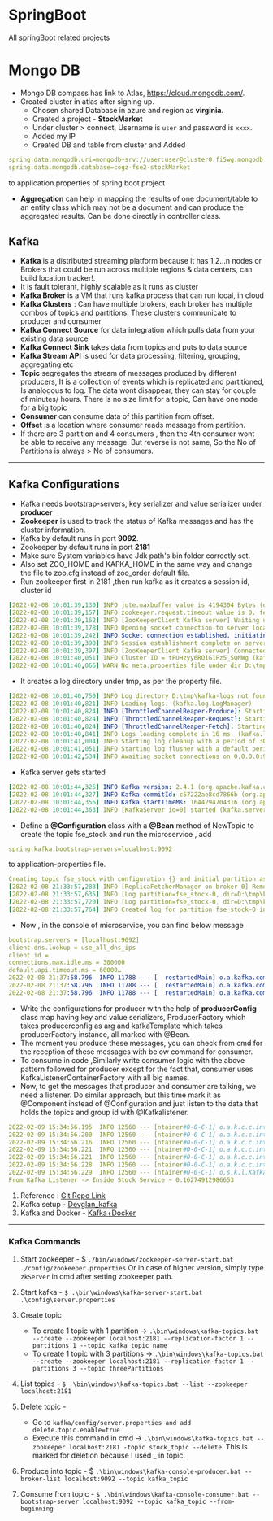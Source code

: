 # SpringBoot
All springBoot related projects

# Mongo DB
- Mongo DB compass has link to Atlas, https://cloud.mongodb.com/.
- Created cluster in atlas after signing up.
    - Chosen shared Database in azure and region as **virginia**.
    - Created a project - **StockMarket**
    - Under cluster > connect, Username is `user` and password is `xxxx`.
    - Added my IP
    - Created DB and table from cluster and Added
```yaml
spring.data.mongodb.uri=mongodb+srv://user:user@cluster0.fi5wg.mongodb.net/cogz-fse2-stockMarket
spring.data.mongodb.database=cogz-fse2-stockMarket
``` 
to application.properties of spring boot project
- **Aggregation** can help in mapping the results of one document/table to an entity class which may not be a document and can produce the aggregated results. Can be done directly in controller class.

## Kafka
-  **Kafka** is a distributed streaming platform because it has 1,2…n nodes or Brokers that could be run across multiple regions & data centers, can build location tracker!.
-  It is fault tolerant, highly scalable as it runs as cluster
- **Kafka Broker** is a VM that runs kafka process that can run local, in cloud
-  **Kafka Clusters** : Can have multiple brokers, each broker has multiple combos of topics and partitions. These clusters communicate to producer and consumer
-  **Kafka Connect Source** for data integration which pulls data from your existing data source 
-  **Kafka Connect Sink** takes data from topics and puts to data source
-  **Kafka Stream API** is used for data processing, filtering, grouping, aggregating etc
-  **Topic** segregates the stream of messages produced by different producers, It is a collection of events which is replicated and partitioned, Is analogous to log. The data wont disappear, they can stay for couple of minutes/ hours. There is no size limit for a topic, Can have one node for a big topic
-  **Consumer** can consume data of this partition from offset.
-  **Offset** is a location where consumer reads message from partition.
-  If there are 3 partition and 4 consumers , then the 4th consumer wont be able to receive any message. But reverse is not same, So the No of Partitions is always > No of consumers.

--------------------------------------

## Kafka Configurations

- Kafka needs bootstrap-servers, key serializer and value serializer under **producer**
- **Zookeeper** is used to track the status of Kafka messages and has the cluster information. 
- Kafka by default runs in port **9092**.
- Zookeeper by default runs in port **2181**
- Make sure System variables have Jdk path's bin folder correctly set. 
- Also set ZOO_HOME and KAFKA_HOME in the same way and change the file to zoo.cfg instead of zoo_order default file.
- Run zookeeper first in 2181 ,then run kafka as it creates a session id, cluster id

```yaml 
[2022-02-08 10:01:39,130] INFO jute.maxbuffer value is 4194304 Bytes (org.apache.zookeeper.ClientCnxnSocket)
[2022-02-08 10:01:39,157] INFO zookeeper.request.timeout value is 0. feature enabled= (org.apache.zookeeper.ClientCnxn)
[2022-02-08 10:01:39,162] INFO [ZooKeeperClient Kafka server] Waiting until connected. (kafka.zookeeper.ZooKeeperClient)
[2022-02-08 10:01:39,178] INFO Opening socket connection to server localhost/0:0:0:0:0:0:0:1:2181. Will not attempt to authenticate using SASL (unknown error) (org.apache.zookeeper.ClientCnxn)
[2022-02-08 10:01:39,242] INFO Socket connection established, initiating session, client: /0:0:0:0:0:0:0:1:60308, server: localhost/0:0:0:0:0:0:0:1:2181 (org.apache.zookeeper.ClientCnxn)
[2022-02-08 10:01:39,390] INFO Session establishment complete on server localhost/0:0:0:0:0:0:0:1:2181, sessionid = 0x17ed79972bb0000, negotiated timeout = 6000 (org.apache.zookeeper.ClientCnxn)
[2022-02-08 10:01:39,397] INFO [ZooKeeperClient Kafka server] Connected. (kafka.zookeeper.ZooKeeperClient)
[2022-02-08 10:01:40,051] INFO Cluster ID = tPUHzyy6RQiG1Fz5_SQNWg (kafka.server.KafkaServer)
[2022-02-08 10:01:40,066] WARN No meta.properties file under dir D:\tmp\kafka-logs\meta.properties (kafka.server.BrokerMetadataCheckpoint)
```
		
- It creates a log directory under tmp, as per the property file.

```yaml
[2022-02-08 10:01:40,750] INFO Log directory D:\tmp\kafka-logs not found, creating it. (kafka.log.LogManager)
[2022-02-08 10:01:40,821] INFO Loading logs. (kafka.log.LogManager)
[2022-02-08 10:01:40,824] INFO [ThrottledChannelReaper-Produce]: Starting (kafka.server.ClientQuotaManager$ThrottledChannelReaper)
[2022-02-08 10:01:40,824] INFO [ThrottledChannelReaper-Request]: Starting (kafka.server.ClientQuotaManager$ThrottledChannelReaper)
[2022-02-08 10:01:40,824] INFO [ThrottledChannelReaper-Fetch]: Starting (kafka.server.ClientQuotaManager$ThrottledChannelReaper)
[2022-02-08 10:01:40,841] INFO Logs loading complete in 16 ms. (kafka.log.LogManager)
[2022-02-08 10:01:41,004] INFO Starting log cleanup with a period of 300000 ms. (kafka.log.LogManager)
[2022-02-08 10:01:41,051] INFO Starting log flusher with a default period of 9223372036854775807 ms. (kafka.log.LogManager)
[2022-02-08 10:01:42,534] INFO Awaiting socket connections on 0.0.0.0:9092. (kafka.network.Acceptor)
```
		
- Kafka server gets started

```yaml
[2022-02-08 10:01:44,325] INFO Kafka version: 2.4.1 (org.apache.kafka.common.utils.AppInfoParser)
[2022-02-08 10:01:44,327] INFO Kafka commitId: c57222ae8cd7866b (org.apache.kafka.common.utils.AppInfoParser)
[2022-02-08 10:01:44,356] INFO Kafka startTimeMs: 1644294704316 (org.apache.kafka.common.utils.AppInfoParser)
[2022-02-08 10:01:44,363] INFO [KafkaServer id=0] started (kafka.server.KafkaServer)
```
		
- Define a **@Configuration** class with a **@Bean** method of NewTopic to create the topic fse_stock and run the microservice , add 
```yaml
spring.kafka.bootstrap-servers=localhost:9092 
```
to application-properties file.

```yaml
Creating topic fse_stock with configuration {} and initial partition assignment Map(0 -> ArrayBuffer(0)) (kafka.zk.AdminZkClient)
[2022-02-08 21:33:57,283] INFO [ReplicaFetcherManager on broker 0] Removed fetcher for partitions Set(fse_stock-0) (kafka.server.ReplicaFetcherManager)
[2022-02-08 21:33:57,635] INFO [Log partition=fse_stock-0, dir=D:\tmp\kafka-logs] Loading producer state till offset 0 with message format version 2 (kafka.log.Log)
[2022-02-08 21:33:57,720] INFO [Log partition=fse_stock-0, dir=D:\tmp\kafka-logs] Completed load of log with 1 segments, log start offset 0 and log end offset 0 in 243 ms (kafka.log.Log)
[2022-02-08 21:33:57,764] INFO Created log for partition fse_stock-0 in D:\tmp\kafka-logs\fse_stock-0 with properties
```
		
- Now , in the console of microservice, you can find below message

```yaml
bootstrap.servers = [localhost:9092]
client.dns.lookup = use_all_dns_ips
client.id = 
connections.max.idle.ms = 300000
default.api.timeout.ms = 60000…
2022-02-08 21:37:58.796  INFO 11788 --- [  restartedMain] o.a.kafka.common.utils.AppInfoParser     : Kafka version: 3.0.0
2022-02-08 21:37:58.796  INFO 11788 --- [  restartedMain] o.a.kafka.common.utils.AppInfoParser     : Kafka commitId: 8cb0a5e9d3441962
2022-02-08 21:37:58.796  INFO 11788 --- [  restartedMain] o.a.kafka.common.utils.AppInfoParser     : Kafka startTimeMs: 1644336478796
```
		
- Write the configurations for producer with the help of **producerConfig** class map having key and value serializers, ProducerFactory which takes producerconfig as arg and kafkaTemplate which takes producerFactory instance, all marked with @Bean.
- The moment you produce these messages, you can check from cmd for the reception of these messages with below command for consumer.
- To consume in code ,Similarly write consumer logic with the above pattern followed for producer except for the fact that, consumer uses KafkaListenerContainerFactory with all big names. 
- Now, to get the messages that producer and consumer are talking, we need a listener. Do similar approach, but this time mark it as @Component instead of @Configuration and just listen to the data that holds the topics and group id with @Kafkalistener. 
		
```yaml
2022-02-09 15:34:56.195  INFO 12560 --- [ntainer#0-0-C-1] o.a.k.c.c.internals.ConsumerCoordinator  : [Consumer clientId=consumer-stockGroup-2, groupId=stockGroup] Successfully joined group with generation Generation{generationId=3, memberId='consumer-stockGroup-2-59bdfb1b-4af9-452c-8e69-02f85e42192d', protocol='range'}
2022-02-09 15:34:56.200  INFO 12560 --- [ntainer#0-0-C-1] o.a.k.c.c.internals.ConsumerCoordinator  : [Consumer clientId=consumer-stockGroup-2, groupId=stockGroup] Finished assignment for group at generation 3: {consumer-stockGroup-2-59bdfb1b-4af9-452c-8e69-02f85e42192d=Assignment(partitions=[fse_stock-0])}
2022-02-09 15:34:56.216  INFO 12560 --- [ntainer#0-0-C-1] o.a.k.c.c.internals.ConsumerCoordinator  : [Consumer clientId=consumer-stockGroup-2, groupId=stockGroup] Successfully synced group in generation Generation{generationId=3, memberId='consumer-stockGroup-2-59bdfb1b-4af9-452c-8e69-02f85e42192d', protocol='range'}
2022-02-09 15:34:56.221  INFO 12560 --- [ntainer#0-0-C-1] o.a.k.c.c.internals.ConsumerCoordinator  : [Consumer clientId=consumer-stockGroup-2, groupId=stockGroup] Notifying assignor about the new Assignment(partitions=[fse_stock-0])
2022-02-09 15:34:56.221  INFO 12560 --- [ntainer#0-0-C-1] o.a.k.c.c.internals.ConsumerCoordinator  : [Consumer clientId=consumer-stockGroup-2, groupId=stockGroup] Adding newly assigned partitions: fse_stock-0
2022-02-09 15:34:56.228  INFO 12560 --- [ntainer#0-0-C-1] o.a.k.c.c.internals.ConsumerCoordinator  : [Consumer clientId=consumer-stockGroup-2, groupId=stockGroup] Setting offset for partition fse_stock-0 to the committed offset FetchPosition{offset=23, offsetEpoch=Optional.empty, currentLeader=LeaderAndEpoch{leader=Optional[host.docker.internal:9092 (id: 0 rack: null)], epoch=0}}
2022-02-09 15:34:56.229  INFO 12560 --- [ntainer#0-0-C-1] o.s.k.l.KafkaMessageListenerContainer    : stockGroup: partitions assigned: [fse_stock-0]
From Kafka Listener -> Inside Stock Service ~ 0.16274912986653
```
		
1. Reference : [Git Repo Link](https://github.com/java2786/cts_batch_5/tree/master/kafka) 
1. Kafka setup - [Devglan_kafka](https://www.devglan.com/corejava/apache-kafka-java-example)
1. Kafka and Docker - [Kafka+Docker](https://www.kaaiot.com/blog/kafka-docker)

---		
### Kafka Commands

1. Start zookeeper - $ `./bin/windows/zookeeper-server-start.bat ./config/zookeeper.properties` Or in case of higher version, simply type `zkServer` in cmd after setting zookeeper path. 

1. Start kafka - `$ .\bin\windows\kafka-server-start.bat .\config\server.properties`

1. Create topic 
	- To create 1 topic with 1 partition -> `.\bin\windows\kafka-topics.bat --create --zookeeper localhost:2181 --replication-factor 1 --partitions 1 --topic kafka_topic_name`
	- To create 1 topic with 3 partitions -> `.\bin\windows\kafka-topics.bat --create --zookeeper localhost:2181 --replication-factor 1 --partitions 3 --topic threePartitions`

1. List topics - `$ .\bin\windows\kafka-topics.bat --list --zookeeper localhost:2181`

1. Delete topic -
	- Go to `kafka/config/server.properties and add delete.topic.enable=true`
	- Execute this command in cmd -> `.\bin\windows\kafka-topics.bat --zookeeper localhost:2181 -topic stock_topic --delete`. This is marked for deletion because I used _ in topic.

1. Produce into topic - $ `.\bin\windows\kafka-console-producer.bat --broker-list localhost:9092 --topic kafka_topic`

1. Consume from topic - `$ .\bin\windows\kafka-console-consumer.bat --bootstrap-server localhost:9092 --topic kafka_topic --from-beginning`
